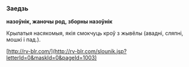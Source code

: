 ### Заедзь
**назоўнік, жаночы род, зборны назоўнік**

Крылатыя насякомыя, якія смокчуць кроў з жывёлы (авадні, сляпні, мошкі і пад.).

<a rel="author">[http://rv-blr.com/](http://rv-blr.com/slounik.jsp?letterId=0&maskId=0&pageId=1003)</a>
